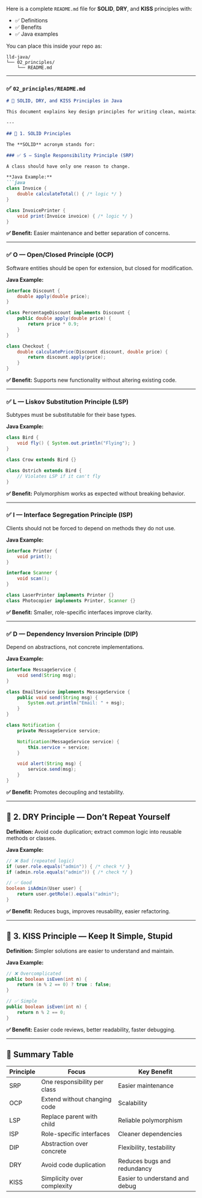Here is a complete `README.md` file for **SOLID**, **DRY**, and **KISS** principles with:

* ✅ Definitions
* ✅ Benefits
* ✅ Java examples

You can place this inside your repo as:

```
lld-java/
└── 02_principles/
    └── README.md
```

---

### ✅ `02_principles/README.md`

````markdown
# 📏 SOLID, DRY, and KISS Principles in Java

This document explains key design principles for writing clean, maintainable, and scalable Java code used in Low-Level Design (LLD).

---

## 🔹 1. SOLID Principles

The **SOLID** acronym stands for:

### ✅ S — Single Responsibility Principle (SRP)

A class should have only one reason to change.

**Java Example:**
```java
class Invoice {
    double calculateTotal() { /* logic */ }
}

class InvoicePrinter {
    void print(Invoice invoice) { /* logic */ }
}
````

**✅ Benefit:** Easier maintenance and better separation of concerns.

---

### ✅ O — Open/Closed Principle (OCP)

Software entities should be open for extension, but closed for modification.

**Java Example:**

```java
interface Discount {
    double apply(double price);
}

class PercentageDiscount implements Discount {
    public double apply(double price) {
        return price * 0.9;
    }
}

class Checkout {
    double calculatePrice(Discount discount, double price) {
        return discount.apply(price);
    }
}
```

**✅ Benefit:** Supports new functionality without altering existing code.

---

### ✅ L — Liskov Substitution Principle (LSP)

Subtypes must be substitutable for their base types.

**Java Example:**

```java
class Bird {
    void fly() { System.out.println("Flying"); }
}

class Crow extends Bird {}

class Ostrich extends Bird {
    // Violates LSP if it can't fly
}
```

**✅ Benefit:** Polymorphism works as expected without breaking behavior.

---

### ✅ I — Interface Segregation Principle (ISP)

Clients should not be forced to depend on methods they do not use.

**Java Example:**

```java
interface Printer {
    void print();
}

interface Scanner {
    void scan();
}

class LaserPrinter implements Printer {}
class Photocopier implements Printer, Scanner {}
```

**✅ Benefit:** Smaller, role-specific interfaces improve clarity.

---

### ✅ D — Dependency Inversion Principle (DIP)

Depend on abstractions, not concrete implementations.

**Java Example:**

```java
interface MessageService {
    void send(String msg);
}

class EmailService implements MessageService {
    public void send(String msg) {
        System.out.println("Email: " + msg);
    }
}

class Notification {
    private MessageService service;

    Notification(MessageService service) {
        this.service = service;
    }

    void alert(String msg) {
        service.send(msg);
    }
}
```

**✅ Benefit:** Promotes decoupling and testability.

---

## 🔹 2. DRY Principle — Don’t Repeat Yourself

**Definition:** Avoid code duplication; extract common logic into reusable methods or classes.

**Java Example:**

```java
// ❌ Bad (repeated logic)
if (user.role.equals("admin")) { /* check */ }
if (admin.role.equals("admin")) { /* check */ }

// ✅ Good
boolean isAdmin(User user) {
    return user.getRole().equals("admin");
}
```

**✅ Benefit:** Reduces bugs, improves reusability, easier refactoring.

---

## 🔹 3. KISS Principle — Keep It Simple, Stupid

**Definition:** Simpler solutions are easier to understand and maintain.

**Java Example:**

```java
// ❌ Overcomplicated
public boolean isEven(int n) {
    return (n % 2 == 0) ? true : false;
}

// ✅ Simple
public boolean isEven(int n) {
    return n % 2 == 0;
}
```

**✅ Benefit:** Easier code reviews, better readability, faster debugging.

---

## 📌 Summary Table

| Principle | Focus                        | Key Benefit                    |
| --------- | ---------------------------- | ------------------------------ |
| SRP       | One responsibility per class | Easier maintenance             |
| OCP       | Extend without changing code | Scalability                    |
| LSP       | Replace parent with child    | Reliable polymorphism          |
| ISP       | Role-specific interfaces     | Cleaner dependencies           |
| DIP       | Abstraction over concrete    | Flexibility, testability       |
| DRY       | Avoid code duplication       | Reduces bugs and redundancy    |
| KISS      | Simplicity over complexity   | Easier to understand and debug |
